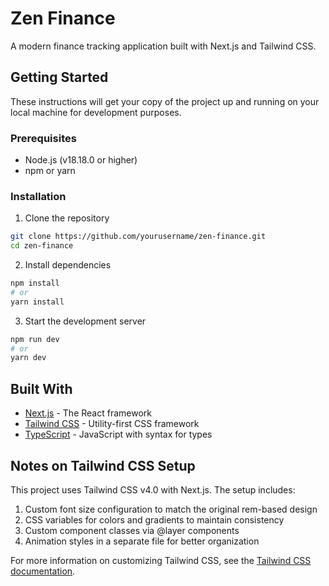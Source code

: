 # Zen Finance

A modern finance tracking application built with Next.js and Tailwind CSS.

## Getting Started

These instructions will get your copy of the project up and running on your
local machine for development purposes.

### Prerequisites

- Node.js (v18.18.0 or higher)
- npm or yarn

### Installation

1. Clone the repository

```bash
git clone https://github.com/yourusername/zen-finance.git
cd zen-finance
```

2. Install dependencies

```bash
npm install
# or
yarn install
```

3. Start the development server

```bash
npm run dev
# or
yarn dev
```

## Built With

- [Next.js](https://nextjs.org/) - The React framework
- [Tailwind CSS](https://tailwindcss.com/) - Utility-first CSS framework
- [TypeScript](https://www.typescriptlang.org/) - JavaScript with syntax for
  types

## Notes on Tailwind CSS Setup

This project uses Tailwind CSS v4.0 with Next.js. The setup includes:

1. Custom font size configuration to match the original rem-based design
2. CSS variables for colors and gradients to maintain consistency
3. Custom component classes via @layer components
4. Animation styles in a separate file for better organization

For more information on customizing Tailwind CSS, see the
[Tailwind CSS documentation](https://tailwindcss.com/docs/configuration).
